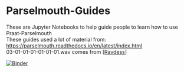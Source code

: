 # Parselmouth-Guides
These are Jupyter Notebooks to help guide people to learn how to use Praat-Parselmouth  
These guides used a lot of material from: https://parselmouth.readthedocs.io/en/latest/index.html  
03-01-01-01-01-01-01.wav comes from [[Ravdess](https://zenodo.org/record/1188976)]


[![Binder](https://mybinder.org/badge_logo.svg)](https://mybinder.org/v2/gh/drfeinberg/Parselmouth-Guides/master)
